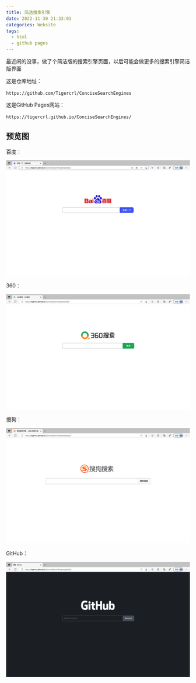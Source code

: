```yaml
---
title: 简洁搜索引擎
date: 2022-11-30 21:33:01
categories: Website
tags: 
  - html
  - github pages
---
```


最近闲的没事，做了个简洁版的搜索引擎页面，以后可能会做更多的搜索引擎简洁版界面

这是仓库地址：

`https://github.com/Tigercrl/ConciseSearchEngines`

这是GitHub Pages网站：

`https://tigercrl.github.io/ConciseSearchEngines/`

<!--more-->

## 预览图

百度：

<img src="/images/CSE_baidu.png" />

360：

<img src="/images/CSE_360.png" />

搜狗：

<img src="/images/CSE_sogou.png" />

GitHub：

<img src="/images/CSE_github.png" />
